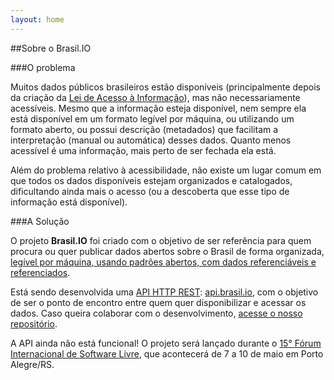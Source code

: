 ```yaml
---
layout: home
---
```


##Sobre o Brasil.IO

###O problema

Muitos dados públicos brasileiros estão disponíveis (principalmente depois da criação da [Lei de Acesso à Informação](http://www.planalto.gov.br/ccivil_03/_ato2011-2014/2011/lei/l12527.htm)), mas não necessariamente acessíveis. Mesmo que a informação esteja disponível, nem sempre ela está disponível em um formato legível por máquina, ou utilizando um formato aberto, ou possui descrição (metadados) que facilitam a interpretação (manual ou automática) desses dados. Quanto menos acessível é uma informação, mais perto de ser fechada ela está.

Além do problema relativo à acessibilidade, não existe um lugar comum em que todos os dados disponíveis estejam organizados e catalogados, dificultando ainda mais o    acesso (ou a descoberta que esse tipo de informação está disponível).

###A Solução

O projeto **Brasil.IO** foi criado com o objetivo de ser referência para quem procura ou quer publicar dados abertos sobre o Brasil de forma organizada, [legível por máquina, usando padrões abertos, com dados referenciáveis e referenciados](http://5stardata.info/).

Está sendo desenvolvida uma [API HTTP REST](https://en.wikipedia.org/wiki/Representational_state_transfer): [api.brasil.io](https://api.brasil.io/), com o objetivo de ser o ponto de encontro entre quem quer disponibilizar e acessar os dados. Caso queira colaborar com o desenvolvimento, [acesse o nosso repositório](https://github.com/turicas/api.brasil.io/).

A API ainda não está funcional! O projeto será lançado durante o [15° Fórum Internacional de Software Livre](http://softwarelivre.org/fisl15), que acontecerá de 7 a 10 de maio em Porto Alegre/RS.

